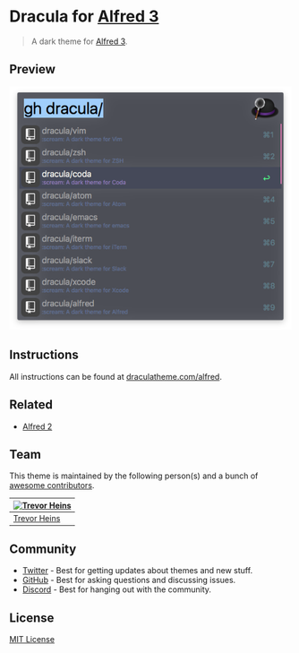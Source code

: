 # Dracula for [Alfred 3](http://alfredapp.com)

> A dark theme for [Alfred 3](http://alfredapp.com).

## Preview

![Screenshot](./screenshot.png)

## Instructions

All instructions can be found at [draculatheme.com/alfred](https://draculatheme.com/alfred).

## Related

* [Alfred 2](https://github.com/dracula/alfred/tree/v2)

## Team

This theme is maintained by the following person(s) and a bunch of [awesome contributors](https://github.com/dracula/alfred/graphs/contributors).

[![Trevor Heins](https://avatars0.githubusercontent.com/u/1607028?v=3&s=70)](https://github.com/heinst) |
--- |
[Trevor Heins](https://github.com/heinst) |

## Community

* [Twitter](https://twitter.com/draculatheme) - Best for getting updates about themes and new stuff.
* [GitHub](https://github.com/dracula/dracula-theme/discussions) - Best for asking questions and discussing issues.
* [Discord](https://draculatheme.com/discord-invite) - Best for hanging out with the community.

## License

[MIT License](./LICENSE)
